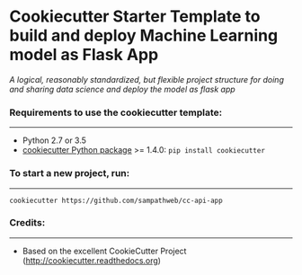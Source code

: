 # Cookiecutter Starter Template to build and deploy Machine Learning model as Flask App

_A logical, reasonably standardized, but flexible project structure for doing and sharing data science and deploy the model as flask app_


### Requirements to use the cookiecutter template:
-----------
 - Python 2.7 or 3.5
 - [cookiecutter Python package](http://cookiecutter.readthedocs.org/en/latest/installation.html) >= 1.4.0: `pip install cookiecutter`


### To start a new project, run:
------------

    cookiecutter https://github.com/sampathweb/cc-api-app

### Credits:
------

* Based on the excellent CookieCutter Project (http://cookiecutter.readthedocs.org)
